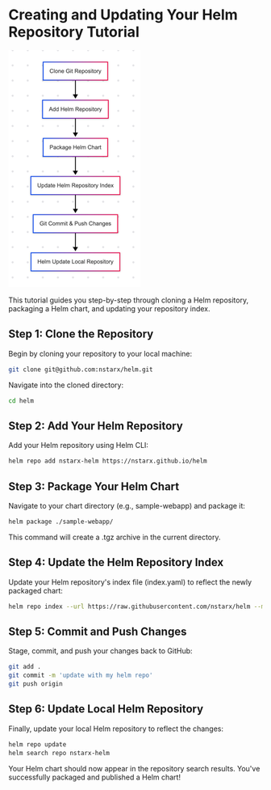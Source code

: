# Creating and Updating Your Helm Repository Tutorial

![Helm Tutorial](img_1.png)

This tutorial guides you step-by-step through cloning a Helm repository, packaging a Helm chart, and updating your repository index.

## Step 1: Clone the Repository

Begin by cloning your repository to your local machine:

```bash
git clone git@github.com:nstarx/helm.git
```

Navigate into the cloned directory:
```bash
cd helm
```

## Step 2: Add Your Helm Repository

Add your Helm repository using Helm CLI:

```bash
helm repo add nstarx-helm https://nstarx.github.io/helm
```

## Step 3: Package Your Helm Chart

Navigate to your chart directory (e.g., sample-webapp) and package it:

```bash
helm package ./sample-webapp/
```


This command will create a .tgz archive in the current directory.

## Step 4: Update the Helm Repository Index

Update your Helm repository's index file (index.yaml) to reflect the newly packaged chart:

```bash
helm repo index --url https://raw.githubusercontent.com/nstarx/helm --merge index.yaml .
```

## Step 5: Commit and Push Changes

Stage, commit, and push your changes back to GitHub:

```bash
git add .
git commit -m 'update with my helm repo'
git push origin
```

## Step 6: Update Local Helm Repository

Finally, update your local Helm repository to reflect the changes:

```bash
helm repo update
helm search repo nstarx-helm
```


Your Helm chart should now appear in the repository search results. You've successfully packaged and published a Helm chart!